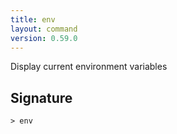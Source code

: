```yaml
---
title: env
layout: command
version: 0.59.0
---
```


Display current environment variables

## Signature

```> env ```


